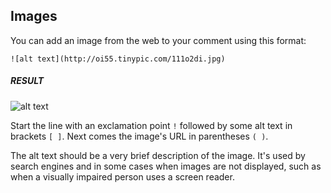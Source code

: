 ## Images

You can add an image from the web to your comment using this format:

```
![alt text](http://oi55.tinypic.com/111o2di.jpg)
```

<h5 class="text-muted">RESULT</h5>

![alt text](http://oi55.tinypic.com/111o2di.jpg)

Start the line with an exclamation point `!` followed by some alt text in brackets `[ ]`. Next comes the image's URL in parentheses `( )`.

The alt text should be a very brief description of the image. It's used by search engines and in some cases when images are not displayed, such as when a visually impaired person uses a screen reader.
